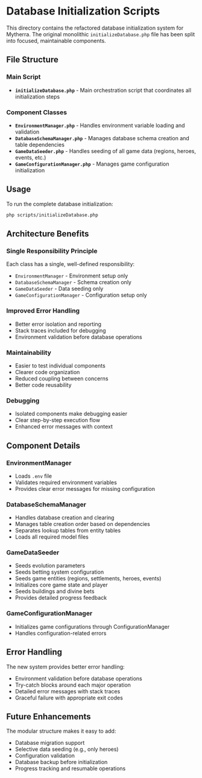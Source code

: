 # Database Initialization Scripts

This directory contains the refactored database initialization system for Mytherra. The original monolithic `initializeDatabase.php` file has been split into focused, maintainable components.

## File Structure

### Main Script
- **`initializeDatabase.php`** - Main orchestration script that coordinates all initialization steps

### Component Classes
- **`EnvironmentManager.php`** - Handles environment variable loading and validation
- **`DatabaseSchemaManager.php`** - Manages database schema creation and table dependencies
- **`GameDataSeeder.php`** - Handles seeding of all game data (regions, heroes, events, etc.)
- **`GameConfigurationManager.php`** - Manages game configuration initialization

## Usage

To run the complete database initialization:

```bash
php scripts/initializeDatabase.php
```

## Architecture Benefits

### Single Responsibility Principle
Each class has a single, well-defined responsibility:
- `EnvironmentManager` - Environment setup only
- `DatabaseSchemaManager` - Schema creation only  
- `GameDataSeeder` - Data seeding only
- `GameConfigurationManager` - Configuration setup only

### Improved Error Handling
- Better error isolation and reporting
- Stack traces included for debugging
- Environment validation before database operations

### Maintainability
- Easier to test individual components
- Clearer code organization
- Reduced coupling between concerns
- Better code reusability

### Debugging
- Isolated components make debugging easier
- Clear step-by-step execution flow
- Enhanced error messages with context

## Component Details

### EnvironmentManager
- Loads `.env` file
- Validates required environment variables
- Provides clear error messages for missing configuration

### DatabaseSchemaManager
- Handles database creation and clearing
- Manages table creation order based on dependencies
- Separates lookup tables from entity tables
- Loads all required model files

### GameDataSeeder
- Seeds evolution parameters
- Seeds betting system configuration
- Seeds game entities (regions, settlements, heroes, events)
- Initializes core game state and player
- Seeds buildings and divine bets
- Provides detailed progress feedback

### GameConfigurationManager
- Initializes game configurations through ConfigurationManager
- Handles configuration-related errors

## Error Handling

The new system provides better error handling:
- Environment validation before database operations
- Try-catch blocks around each major operation
- Detailed error messages with stack traces
- Graceful failure with appropriate exit codes

## Future Enhancements

The modular structure makes it easy to add:
- Database migration support
- Selective data seeding (e.g., only heroes)
- Configuration validation
- Database backup before initialization
- Progress tracking and resumable operations
